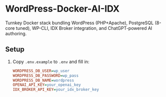 # WordPress-Docker-AI-IDX

Turnkey Docker stack bundling WordPress (PHP+Apache), PostgreSQL (8-core tuned), WP-CLI, IDX Broker integration, and ChatGPT-powered AI authoring.

## Setup

1. Copy `.env.example` to `.env` and fill in:
   ```ini
   WORDPRESS_DB_USER=wp_user
   WORDPRESS_DB_PASSWORD=wp_pass
   WORDPRESS_DB_NAME=wordpress
   OPENAI_API_KEY=your_openai_key
   IDX_BROKER_API_KEY=your_idx_broker_key
